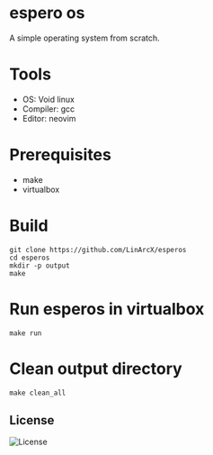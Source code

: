 # espero os
A simple operating system from scratch.

# Tools
- OS: Void linux
- Compiler: gcc
- Editor: neovim

# Prerequisites
- make
- virtualbox

# Build
```
git clone https://github.com/LinArcX/esperos
cd esperos
mkdir -p output
make
```

# Run esperos in virtualbox
`make run`

# Clean output directory
`make clean_all`

## License
![License](https://img.shields.io/github/license/LinArcX/esperos.svg)
